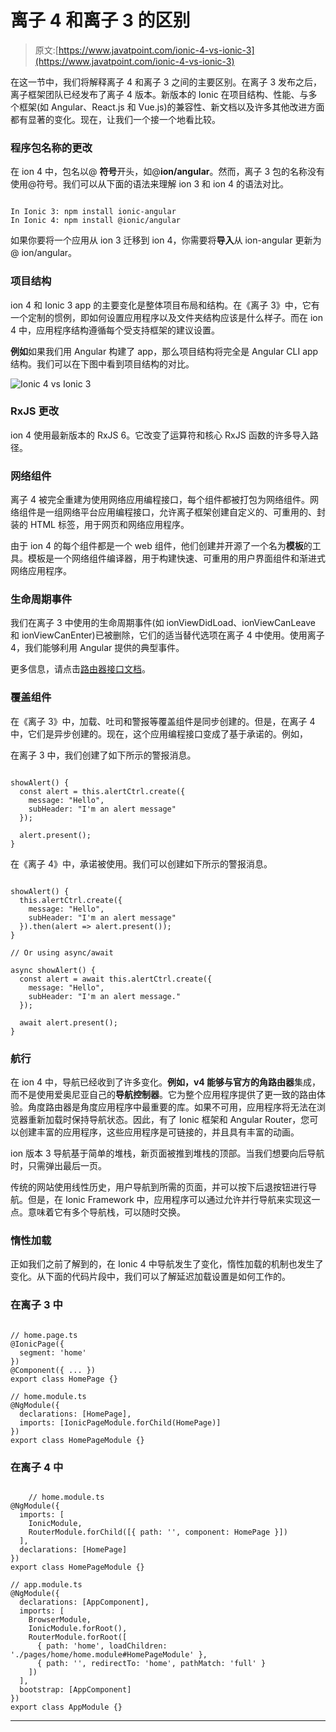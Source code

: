 # 离子 4 和离子 3 的区别

> 原文:[https://www.javatpoint.com/ionic-4-vs-ionic-3](https://www.javatpoint.com/ionic-4-vs-ionic-3)

在这一节中，我们将解释离子 4 和离子 3 之间的主要区别。在离子 3 发布之后，离子框架团队已经发布了离子 4 版本。新版本的 Ionic 在项目结构、性能、与多个框架(如 Angular、React.js 和 Vue.js)的兼容性、新文档以及许多其他改进方面都有显著的变化。现在，让我们一个接一个地看比较。

### 程序包名称的更改

在 ion 4 中，包名以@ **符号**开头，如@**ion/angular**。然而，离子 3 包的名称没有使用@符号。我们可以从下面的语法来理解 ion 3 和 ion 4 的语法对比。

```

In Ionic 3: npm install ionic-angular
In Ionic 4: npm install @ionic/angular

```

如果你要将一个应用从 ion 3 迁移到 ion 4，你需要将**导入**从 ion-angular 更新为@ ion/angular。

### 项目结构

ion 4 和 Ionic 3 app 的主要变化是整体项目布局和结构。在《离子 3》中，它有一个定制的惯例，即如何设置应用程序以及文件夹结构应该是什么样子。而在 ion 4 中，应用程序结构遵循每个受支持框架的建议设置。

**例如**如果我们用 Angular 构建了 app，那么项目结构将完全是 Angular CLI app 结构。我们可以在下图中看到项目结构的对比。

![Ionic 4 vs Ionic 3](../Images/497b661968d06a427694a06e947e065f.png)

### RxJS 更改

ion 4 使用最新版本的 RxJS 6。它改变了运算符和核心 RxJS 函数的许多导入路径。

### 网络组件

离子 4 被完全重建为使用网络应用编程接口，每个组件都被打包为网络组件。网络组件是一组网络平台应用编程接口，允许离子框架创建自定义的、可重用的、封装的 HTML 标签，用于网页和网络应用程序。

由于 ion 4 的每个组件都是一个 web 组件，他们创建并开源了一个名为**模板**的工具。模板是一个网络组件编译器，用于构建快速、可重用的用户界面组件和渐进式网络应用程序。

### 生命周期事件

我们在离子 3 中使用的生命周期事件(如 ionViewDidLoad、ionViewCanLeave 和 ionViewCanEnter)已被删除，它们的适当替代选项在离子 4 中使用。使用离子 4，我们能够利用 Angular 提供的典型事件。

更多信息，请点击[路由器接口文档](https://ionicframework.com/docs/api/router-outlet)。

### 覆盖组件

在《离子 3》中，加载、吐司和警报等覆盖组件是同步创建的。但是，在离子 4 中，它们是异步创建的。现在，这个应用编程接口变成了基于承诺的。例如，

在离子 3 中，我们创建了如下所示的警报消息。

```

showAlert() {
  const alert = this.alertCtrl.create({
    message: "Hello",
    subHeader: "I'm an alert message"
  });

  alert.present();
}

```

在《离子 4》中，承诺被使用。我们可以创建如下所示的警报消息。

```

showAlert() {
  this.alertCtrl.create({
    message: "Hello",
    subHeader: "I'm an alert message"
  }).then(alert => alert.present());
}

// Or using async/await

async showAlert() {
  const alert = await this.alertCtrl.create({
    message: "Hello",
    subHeader: "I'm an alert message."
  });

  await alert.present();
}

```

### 航行

在 ion 4 中，导航已经收到了许多变化。**例如，**v4 能够与官方的**角路由器**集成，而不是使用爱奥尼亚自己的**导航控制器**。它为整个应用程序提供了更一致的路由体验。角度路由器是角度应用程序中最重要的库。如果不可用，应用程序将无法在浏览器重新加载时保持导航状态。因此，有了 Ionic 框架和 Angular Router，您可以创建丰富的应用程序，这些应用程序是可链接的，并且具有丰富的动画。

ion 版本 3 导航基于简单的堆栈，新页面被推到堆栈的顶部。当我们想要向后导航时，只需弹出最后一页。

传统的网站使用线性历史，用户导航到所需的页面，并可以按下后退按钮进行导航。但是，在 Ionic Framework 中，应用程序可以通过允许并行导航来实现这一点。意味着它有多个导航栈，可以随时交换。

### 惰性加载

正如我们之前了解到的，在 Ionic 4 中导航发生了变化，惰性加载的机制也发生了变化。从下面的代码片段中，我们可以了解延迟加载设置是如何工作的。

### 在离子 3 中

```

// home.page.ts
@IonicPage({
  segment: 'home'
})
@Component({ ... })
export class HomePage {}

// home.module.ts
@NgModule({
  declarations: [HomePage],
  imports: [IonicPageModule.forChild(HomePage)]
})
export class HomePageModule {}

```

### 在离子 4 中

```

	// home.module.ts
@NgModule({
  imports: [
    IonicModule,
    RouterModule.forChild([{ path: '', component: HomePage }])
  ],
  declarations: [HomePage]
})
export class HomePageModule {}

// app.module.ts
@NgModule({
  declarations: [AppComponent],
  imports: [
    BrowserModule,
    IonicModule.forRoot(),
    RouterModule.forRoot([
      { path: 'home', loadChildren: './pages/home/home.module#HomePageModule' },
      { path: '', redirectTo: 'home', pathMatch: 'full' }
    ])
  ],
  bootstrap: [AppComponent]
})
export class AppModule {}

```

* * *